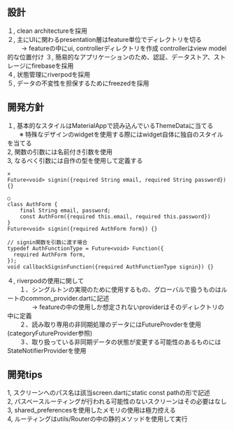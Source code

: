 ## 設計
１, clean architectureを採用  
２, 主にUIに関わるpresentation層はfeature単位でディレクトリを切る  
　　 → featureの中にui, controllerディレクトリを作成
      controllerはview model的な位置付け
３, 簡易的なアプリケーションのため、認証、データストア、ストレージにfirebaseを採用  
４, 状態管理にriverpodを採用  
５, データの不変性を担保するためにfreezedを採用  

## 開発方針
１, 基本的なスタイルはMaterialAppで読み込んでいるThemeDataに当てる  
　　※ 特殊なデザインのwidgetを使用する際にはwidget自体に独自のスタイルを当てる  
2, 関数の引数には名前付き引数を使用  
3, なるべく引数には自作の型を使用して定義する  

```
× 
Future<void> signin({required String email, required String password}) {}

○
class AuthForm {
    final String email, password;
    const AuthForm({required this.email, required this.password})
}
Future<void> signin({required AuthForm form}) {}

// signin関数を引数に渡す場合
typedef AuthFunctionType = Future<void> Function({
  required AuthForm form,
});
void callbackSigninFunction({required AuthFunctionType signin}) {}

```
４, riverpodの使用に関して  
　　１、シングルトンの実現のために使用するもの、グローバルで扱うものはルートのcommon_provider.dartに記述  
　　　　→ featureの中の使用しか想定されないproviderはそのディレクトリの中に定義  
　　２、読み取り専用の非同期処理のデータにはFutureProvderを使用(categoryFutureProvider参照)  
　　３、取り扱っている非同期データの状態が変更する可能性のあるものにはStateNotifierProviderを使用  

## 開発tips  
1, スクリーンへのパス名は該当screen.dartにstatic const pathの形で記述  
2, パスベースルーティングが行われる可能性のないスクリーンはその必要はなし  
3, shared_preferencesを使用したメモリの使用は極力控える  
4, ルーティングはutils/Routerの中の静的メソッドを使用して実行  
